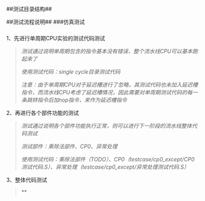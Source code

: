 ##测试目录结构##



##测试流程说明##
###仿真测试
###
1、先进行单周期CPU实验的测试代码测试
>*测试通过说明单周期包含的指令基本没有错误，整个流水线CPU可以基本跑起来了*
>
>*使用测试代码：single cycle目录测试代码*
>
>*注意：由于单周期CPU对于延迟槽进行了忽略，其测试代码也未加入延迟槽指令，而流水线CPU考虑了延迟槽情况，因此需要对单周期测试代码的每一条跳转指令后加nop指令，来作为延迟槽指令*

2、再进行各个部件功能的测试
>*测试通过说明各个部件功能执行正常，则可以进行下一阶段的流水线整体代码测试*
>
>*测试部件：乘除法部件、CP0、异常处理*
>
>*使用测试代码：乘除法部件（TODO）、CP0（testcase/cp0\_except/CP0测试代码.S）、异常处理（testcase/cp0\_except/异常处理测试代码.S）*

3、整体代码测试
>**